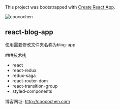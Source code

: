 This project was bootstrapped with [Create React App](https://github.com/facebook/create-react-app).

![coocochen](http://coocochen.com/coocochen.png)
## react-blog-app

使用需要修改文件夹名称为blog-app

###技术栈

* react
* react-redux
* redux-saga
* react-router-dom
* react-transition-group
* styled-components



博客网址: http://coocochen.com

